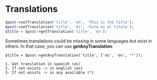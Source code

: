 # Translations

```php
$post->setTranslation('title', 'en', 'This is the title');
$post->setTranslation('title', 'es', 'Este es el título');
$title = $post->getTranslation('title', 'en');
```

Sometimes translations could be missing in some languages but exist in others. In that case, you can use **getAnyTranslation**:

```
$title = $post->getAnyTranslation('title', ['es', 'en', '*']);

1. Get translation in spanish (es)
2. If not exists -> in english (en)
3- If not exists -> in any available (*)
```

